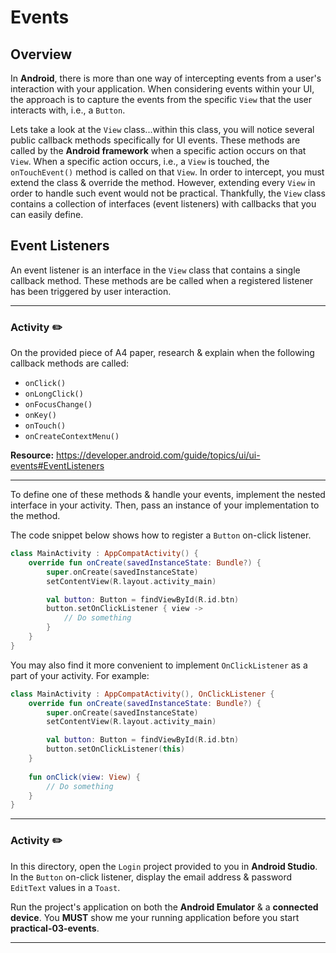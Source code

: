 # **Events**

## Overview
In **Android**, there is more than one way of intercepting events from a user's interaction with your application. When considering events within your UI, the approach is to capture the events from the specific `View` that the user interacts with, i.e., a `Button`.

Lets take a look at the `View` class...within this class, you will notice several public callback methods specifically for UI events. These methods are called by the **Android framework** when a specific action occurs on that `View`. When a specific action occurs, i.e., a `View` is touched, the `onTouchEvent()` method is called on that `View`. In order to intercept, you must extend the class & override the method. However, extending every `View` in order to handle such event would not be practical. Thankfully, the `View` class contains a collection of interfaces (event listeners) with callbacks that you can easily define. 

## Event Listeners
An event listener is an interface in the `View` class that contains a single callback method. These methods are be called when a registered listener has been triggered by user interaction.

<hr />

### Activity ✏️

On the provided piece of A4 paper, research & explain when the following callback methods are called:
- `onClick()`
- `onLongClick()`
- `onFocusChange()`
- `onKey()`
- `onTouch()`
- `onCreateContextMenu()`

**Resource:** https://developer.android.com/guide/topics/ui/ui-events#EventListeners

<hr />

To define one of these methods & handle your events, implement the nested interface in your activity. Then, pass an instance of your implementation to the method.

The code snippet below shows how to register a `Button` on-click listener.

```kotlin
class MainActivity : AppCompatActivity() {
    override fun onCreate(savedInstanceState: Bundle?) {
        super.onCreate(savedInstanceState)
        setContentView(R.layout.activity_main)

        val button: Button = findViewById(R.id.btn)
        button.setOnClickListener { view ->
            // Do something
        }
    }
}
```

You may also find it more convenient to implement `OnClickListener` as a part of your activity. For example:

```kotlin
class MainActivity : AppCompatActivity(), OnClickListener {
    override fun onCreate(savedInstanceState: Bundle?) {
        super.onCreate(savedInstanceState)
        setContentView(R.layout.activity_main)

        val button: Button = findViewById(R.id.btn)
        button.setOnClickListener(this)
    }
    
    fun onClick(view: View) {
        // Do something
    }
}
```

<hr />

### Activity ✏️
In this directory, open the `Login` project provided to you in **Android Studio**. In the `Button` on-click listener, display the email address & password `EditText` values in a `Toast`. 

Run the project's application on both the **Android Emulator** & a **connected device**. You **MUST** show me your running application before you start **practical-03-events**.

<hr />

